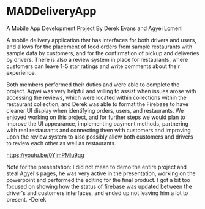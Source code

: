 # MADDeliveryApp
A Mobile App Development Project By Derek Evans and Agyei Lomeni

A mobile delivery application that has interfaces for both drivers and users, and allows for the placement of food orders from sample restaurants with sample data by customers, and for the confirmation of pickup and deliveries by drivers. There is also a review system in place for restaurants, where customers can leave 1-5 star ratings and write comments about their experience.

Both members performed their duties and were able to complete the project. Agyei was very helpful and willing to assist when issues arose with accessing the reviews, which were located within collections within the restaurant collection, and Derek was able to format the Firebase to have cleaner UI display when identifying orders, users, and restaurants. We enjoyed working on this project, and for further steps we would plan to improve the UI appearance, implementing payment methods, partnering with real restaurants and connecting them with customers and improving upon the review system to also possibly allow both customers and drivers to review each other as well as restaurants.


https://youtu.be/0YjmPMlu9qg

Note for the presentation: I did not mean to demo the entire project and steal Agyei's pages, he was very active in the presentation, working on the powerpoint and performed the editing for the final product. I got a bit too focused on showing how the status of firebase was updated between the driver's and customers interfaces, and ended up not leaving him a lot to present. -Derek
